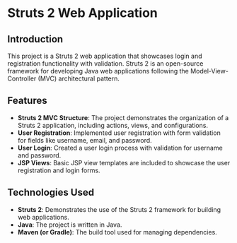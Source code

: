# Struts 2 Web Application


## Introduction

This project is a Struts 2 web application that showcases login and registration functionality with validation. Struts 2 is an open-source framework for developing Java web applications following the Model-View-Controller (MVC) architectural pattern.

## Features

- **Struts 2 MVC Structure**: The project demonstrates the organization of a Struts 2 application, including actions, views, and configurations.
- **User Registration**: Implemented user registration with form validation for fields like username, email, and password.
- **User Login**: Created a user login process with validation for username and password.
- **JSP Views**: Basic JSP view templates are included to showcase the user registration and login forms.

## Technologies Used

- **Struts 2**: Demonstrates the use of the Struts 2 framework for building web applications.
- **Java**: The project is written in Java.
- **Maven (or Gradle)**: The build tool used for managing dependencies.

